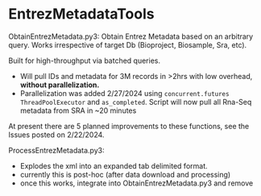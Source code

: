 # EntrezMetadataTools

ObtainEntrezMetadata.py3:
Obtain Entrez Metadata based on an arbitrary query. 
Works irrespective of target Db (Bioproject, Biosample, Sra, etc).

Built for high-throughput via batched queries. 
- Will pull IDs and metadata for 3M records in >2hrs with low overhead, **without parallelization.**
- Parallelization was added 2/27/2024 using `concurrent.futures`  `ThreadPoolExecutor` and `as_completed`. Script will now pull all Rna-Seq metadata from SRA in ~20 minutes


At present there are 5 planned improvements to these functions, see the Issues posted on 2/22/2024.

ProcessEntrezMetadata.py3: 
- Explodes the xml into an expanded tab delimited format.
- currently this is post-hoc (after data download and processing)
- once this works, integrate into ObtainEntrezMetadata.py3 and remove


